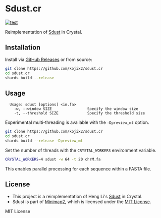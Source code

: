 # Sdust.cr

[![test](https://github.com/kojix2/sdust.cr/actions/workflows/test.yml/badge.svg)](https://github.com/kojix2/sdust.cr/actions/workflows/test.yml)

Reimplementation of [Sdust](https://github.com/lh3/sdust) in Crystal.

## Installation

Install via [GitHub Releases](https://github.com/kojix2/sdust.cr/releases) or from source:

```sh
git clone https://github.com/kojix2/sdust.cr
cd sdust.cr
shards build --release
```

## Usage

```
  Usage: sdust [options] <in.fa>
    -w, --window SIZE                Specify the window size
    -t, --threshold SIZE             Specify the threshold size
```

Experimental multi-threading is available with the `-Dpreview_mt` option.

```sh
git clone https://github.com/kojix2/sdust.cr
cd sdust.cr
shards build --release -Dpreview_mt
```

Set the number of threads with the `CRYSTAL_WORKERS` environment variable.

```sh
CRYSTAL_WORKERS=4 sdust -w 64 -t 20 chrM.fa
```

This enables parallel processing for each sequence within a FASTA file.

## License

- This project is a reimplementation of Heng Li's [Sdust](https://github.com/lh3/sdust) in Crystal.
- Sdust is part of [Minimap2](https://github.com/lh3/minimap2), which is licensed under the [MIT License](https://github.com/lh3/minimap2/blob/master/LICENSE.txt).

MIT License
